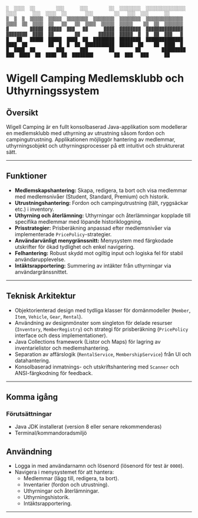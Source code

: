 ```
░  ░░░░  ░░        ░░░      ░░░        ░░  ░░░░░░░░  ░░░░░░░░░░░░░░░      ░░░░      ░░░  ░░░░  ░░       ░░░        ░░   ░░░  ░░░      ░░
▒  ▒  ▒  ▒▒▒▒▒  ▒▒▒▒▒  ▒▒▒▒▒▒▒▒  ▒▒▒▒▒▒▒▒  ▒▒▒▒▒▒▒▒  ▒▒▒▒▒▒▒▒▒▒▒▒▒▒  ▒▒▒▒  ▒▒  ▒▒▒▒  ▒▒   ▒▒   ▒▒  ▒▒▒▒  ▒▒▒▒▒  ▒▒▒▒▒    ▒▒  ▒▒  ▒▒▒▒▒▒▒
▓        ▓▓▓▓▓  ▓▓▓▓▓  ▓▓▓   ▓▓      ▓▓▓▓  ▓▓▓▓▓▓▓▓  ▓▓▓▓▓▓▓▓▓▓▓▓▓▓  ▓▓▓▓▓▓▓▓  ▓▓▓▓  ▓▓        ▓▓       ▓▓▓▓▓▓  ▓▓▓▓▓  ▓  ▓  ▓▓  ▓▓▓   ▓
█   ██   █████  █████  ████  ██  ████████  ████████  ██████████████  ████  ██        ██  █  █  ██  ███████████  █████  ██    ██  ████  █
█  ████  ██        ███      ███        ██        ██        █████████      ███  ████  ██  ████  ██  ████████        ██  ███   ███      ██
```
# Wigell Camping Medlemsklubb och Uthyrningssystem

## Översikt

Wigell Camping är en fullt konsolbaserad Java-applikation som modellerar en medlemsklubb med uthyrning av utrustning såsom fordon och campingutrustning. Applikationen möjliggör hantering av medlemmar, uthyrningsobjekt och uthyrningsprocesser på ett intuitivt och strukturerat sätt.

---

## Funktioner

- **Medlemskapshantering:** Skapa, redigera, ta bort och visa medlemmar med medlemsnivåer (Student, Standard, Premium) och historik.
- **Utrustningshantering:** Fordon och campingutrustning (tält, ryggsäckar etc.) i inventory.
- **Uthyrning och återlämning:** Uthyrningar och återlämningar kopplade till specifika medlemmar med löpande historikloggning.
- **Prisstrategier:** Prisberäkning anpassad efter medlemsnivåer via implementerade `PricePolicy`-strategier.
- **Användarvänligt menygränssnitt:** Menysystem med färgkodade utskrifter för ökad tydlighet och enkel navigering.
- **Felhantering:** Robust skydd mot ogiltig input och logiska fel för stabil användarupplevelse.
- **Intäktsrapportering:** Summering av intäkter från uthyrningar via användargränssnittet.

---

## Teknisk Arkitektur

- Objektorienterad design med tydliga klasser för domänmodeller (`Member`, `Item`, `Vehicle`, `Gear`, `Rental`).
- Användning av designmönster som singleton för delade resurser (`Inventory`, `MemberRegistry`) och strategi för prisberäkning (`PricePolicy` interface och dess implementationer).
- Java Collections framework (Listor och Maps) för lagring av inventarielistor och medlemshantering.
- Separation av affärslogik (`RentalService`, `MembershipService`) från UI och datahantering.
- Konsolbaserad inmatnings- och utskriftshantering med `Scanner` och ANSI-färgkodning för feedback.

---

## Komma igång

### Förutsättningar

- Java JDK installerat (version 8 eller senare rekommenderas)
- Terminal/kommandoradsmiljö

## Användning

- Logga in med användarnamn och lösenord (lösenord för test är `0000`).
- Navigera i menysystemet för att hantera:
  - Medlemmar (lägg till, redigera, ta bort).
  - Inventarier (fordon och utrustning).
  - Uthyrningar och återlämningar.
  - Uthyrningshistorik.
  - Intäktsrapportering.

---
